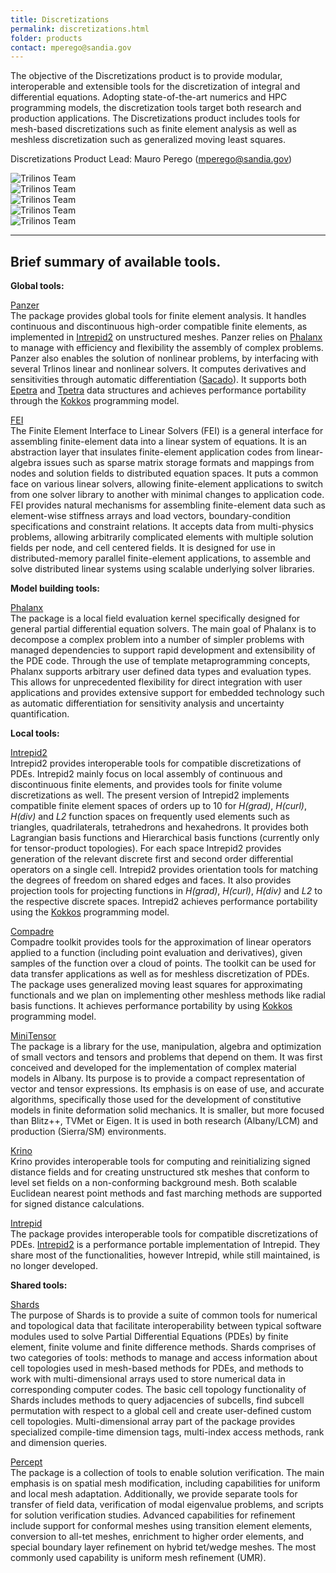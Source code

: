 ```yaml
---
title: Discretizations
permalink: discretizations.html
folder: products
contact: mperego@sandia.gov
---
```


The objective of the Discretizations product is to provide modular, interoperable and extensible tools for the discretization of integral and differential equations. Adopting state-of-the-art numerics and HPC programming models, the discretization tools target both research and production applications. The Discretizations product includes tools for mesh-based discretizations such as finite element analysis as well as meshless discretization such as generalized moving least squares. 

Discretizations Product Lead: Mauro Perego (mperego@sandia.gov)

<div class="row">
    <div class="col-sm-2">
     <img border="0" alt="Trilinos Team" src="images/tet1.png">
    </div>
    <div class="col-sm-2">
        <img border="0" alt="Trilinos Team" src="images/tet2.png">
    </div>
    <div class="col-sm-2">
        <img border="0" alt="Trilinos Team" src="images/tet3.png">
    </div>
    <div class="col-sm-2">
        <img border="0" alt="Trilinos Team" src="images/tet4.png">
    </div>
        <div class="col-sm-4">
        <img border="0" alt="Trilinos Team" src="images/slab-mesh-particles.png">
    </div>
</div>

* * *

## Brief summary of available tools.

**Global tools:**

[Panzer](panzer.html)  
The package provides global tools for finite element analysis. It handles continuous and discontinuous high-order compatible finite elements, as implemented in [Intrepid2](intrepid2.html) on unstructured meshes. Panzer relies on [Phalanx](phalanx.html) to manage with efficiency and flexibility the assembly of complex problems. Panzer also enables the solution of nonlinear problems, by interfacing with several Trlinos linear and nonlinear solvers. It computes derivatives and sensitivities through automatic differentiation ([Sacado](sacado.html)). It supports both [Epetra](epetra.html) and [Tpetra](tpetra.html) data structures and achieves performance portability through the [Kokkos](kokkos.html) programming model.

[FEI](fei.html)  
The Finite Element Interface to Linear Solvers (FEI) is a general interface for assembling finite-element data into a linear system of equations. It is an abstraction layer that insulates finite-element application codes from linear-algebra issues such as sparse matrix storage formats and mappings from nodes and solution fields to distributed equation spaces. It puts a common face on various linear solvers, allowing finite-element applications to switch from one solver library to another with minimal changes to application code. FEI provides natural mechanisms for assembling finite-element data such as element-wise stiffness arrays and load vectors, boundary-condition specifications and constraint relations. It accepts data from multi-physics problems, allowing arbitrarily complicated elements with multiple solution fields per node, and cell centered fields. It is designed for use in distributed-memory parallel finite-element applications, to assemble and solve distributed linear systems using scalable underlying solver libraries.

**Model building tools:** 

[Phalanx](phalanx.html)  
The package is a local field evaluation kernel specifically designed for general partial differential equation solvers. The main goal of Phalanx is to decompose a complex problem into a number of simpler problems with managed dependencies to support rapid development and extensibility of the PDE code. Through the use of template metaprogramming concepts, Phalanx supports arbitrary user defined data types and evaluation types. This allows for unprecedented flexibility for direct integration with user applications and provides extensive support for embedded technology such as automatic differentiation for sensitivity analysis and uncertainty quantification.

**Local tools:** 

[Intrepid2](intrepid2.html)  
Intrepid2 provides interoperable tools for compatible discretizations of PDEs. Intrepid2 mainly focus on local assembly of continuous and discontinuous finite elements, and provides tools for finite volume discretizations as well. The present version of Intrepid2 implements compatible finite element spaces of orders up to 10 for *H(grad)*, *H(curl)*, *H(div)* and *L2* function spaces on frequently used elements such as triangles, quadrilaterals, tetrahedrons and hexahedrons. It provides both Lagrangian basis functions and Hierarchical basis functions (currently only for tensor-product topologies). For each space Intrepid2 provides generation of the relevant discrete first and second order differential operators on a single cell. Intrepid2 provides orientation tools for matching the degrees of freedom on shared edges and faces. It also provides projection tools for projecting functions in *H(grad)*, *H(curl)*, *H(div)* and *L2* to the respective discrete spaces. Intrepid2 achieves performance portability using the [Kokkos](kokkos.html) programming model.

[Compadre](compadre.html)  
Compadre toolkit provides tools for the approximation of linear operators applied to a function (including point evaluation and derivatives), given samples of the function over a cloud of points. The toolkit can be used for data transfer applications as well as for meshless discretization of PDEs. The package uses generalized moving least squares for approximating functionals and we plan on implementing other meshless methods like radial basis functions. It achieves performance portability by using [Kokkos](kokkos.html) programming model.

[MiniTensor](minitensor.html)  
The package is a library for the use, manipulation, algebra and optimization of small vectors and tensors and problems that depend on them. It was first conceived and developed for the implementation of complex material models in Albany. Its purpose is to provide a compact representation of vector and tensor expressions. Its emphasis is on ease of use, and accurate algorithms, specifically those used for the development of constitutive models in finite deformation solid mechanics. It is smaller, but more focused than Blitz++, TVMet or Eigen. It is used in both research (Albany/LCM) and production (Sierra/SM) environments.

[Krino](krino.html)  
Krino provides interoperable tools for computing and reinitializing signed distance fields and for creating unstructured stk meshes that conform to level set fields on a non-conforming background mesh. Both scalable Euclidean nearest point methods and fast marching methods are supported for signed distance calculations.

[Intrepid](intrepid.html)  
The package provides interoperable tools for compatible discretizations of PDEs. [Intrepid2](intrepid2.html) is a performance portable implementation of Intrepid. They share most of the functionalities, however Intrepid, while still maintained, is no longer developed.

**Shared tools:** 

[Shards](shards.html)  
The purpose of Shards is to provide a suite of common tools for numerical and topological data that facilitate interoperability between typical software modules used to solve Partial Differential Equations (PDEs) by finite element, finite volume and finite difference methods. Shards comprises of two categories of tools: methods to manage and access information about cell topologies used in mesh-based methods for PDEs, and methods to work with multi-dimensional arrays used to store numerical data in corresponding computer codes. The basic cell topology functionality of Shards includes methods to query adjacencies of subcells, find subcell permutation with respect to a global cell and create user-defined custom cell topologies. Multi-dimensional array part of the package provides specialized compile-time dimension tags, multi-index access methods, rank and dimension queries.

[Percept](percept.html)  
The package is a collection of tools to enable solution verification. The main emphasis is on spatial mesh modification, including capabilities for uniform and local mesh adaptation. Additionally, we provide separate tools for transfer of field data, verification of modal eigenvalue problems, and scripts for solution verification studies. Advanced capabilities for refinement include support for conformal meshes using transition element elements, conversion to all-tet meshes, enrichment to higher order elements, and special boundary layer refinement on hybrid tet/wedge meshes. The most commonly used capability is uniform mesh refinement (UMR).
